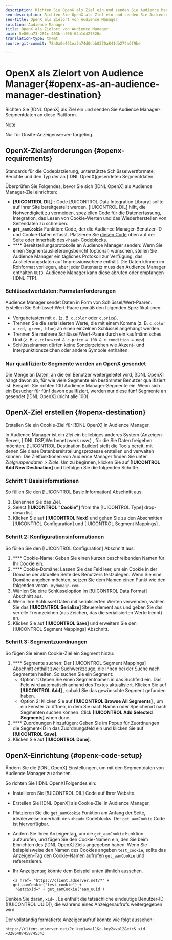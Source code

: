 ```yaml
---
description: Richten Sie OpenX als Ziel ein und senden Sie Audience Manager-Segmentdaten an diese Plattform.
seo-description: Richten Sie OpenX als Ziel ein und senden Sie Audience Manager-Segmentdaten an diese Plattform.
seo-title: OpenX als Zielort von Audience Manager
solution: Audience Manager
title: OpenX als Zielort von Audience Manager
uuid: 5e86ba73-281c-403b-af06-64a1d427526a
translation-type: tm+mt
source-git-commit: 78a0a0e461ea3a74d0dbb0370a841db274a6f9be

---
```



# OpenX als Zielort von Audience Manager{#openx-as-an-audience-manager-destination}

Richten Sie [!DNL OpenX] als Ziel ein und senden Sie Audience Manager-Segmentdaten an diese Plattform.

>[!NOTE]
>
>Nur für Onsite-Anzeigenserver-Targeting.

## OpenX-Zielanforderungen {#openx-requirements}

Standards für die Codeplatzierung, unterstützte Schlüsselwertformate, Berichte und den Typ der an [!DNL OpenX]gesendeten Segmentdaten.

<!-- aam-openx-requirements.xml -->

Überprüfen Sie Folgendes, bevor Sie sich [!DNL OpenX] als Audience Manager-Ziel einrichten:

* **[!UICONTROL DIL]** : Code [!UICONTROL Data Integration Library] sollte auf Ihrer Site bereitgestellt werden. [!UICONTROL DIL] hilft, die Notwendigkeit zu vermeiden, speziellen Code für die Datenerfassung, Integration, das Lesen von Cookie-Werten und das Wiederherstellen von Seitendaten zu schreiben.
* **`get_aamCookie`** Funktion: Code, der die Audience Manager-Benutzer-ID und Cookie-Daten erfasst. Platzieren Sie [diesen Code](../../features/destinations/get-aam-cookie-code.md) oben auf der Seite oder innerhalb des `<head>` Codeblocks.
* **** Bereitstellungsprotokolle an Audience Manager senden: Wenn Sie einen Segmentauslieferungsbericht (optional) wünschen, stellen Sie Audience Manager ein tägliches Protokoll zur Verfügung, das Auslieferungsdaten auf Impressionsebene enthält. Die Daten können im Rohformat vorliegen, aber jeder Datensatz muss den Audience Manager enthalten `UUID`. Audience Manager kann diese abrufen oder empfangen [!DNL FTP].

### Schlüsselwertdaten: Formatanforderungen

Audience Manager sendet Daten in Form von Schlüssel/Wert-Paaren. Erstellen Sie Schlüssel-Wert-Paare gemäß den folgenden Spezifikationen:

* Vorgabetasten mit `c.` (z. B. `c.color` oder `c.price`).
* Trennen Sie die serialisierten Werte, die mit einem Komma (z. B. `c.color = red, green, blue`) an einen einzelnen Schlüssel angehängt werden.
* Trennen Sie mehrere Schlüssel/Wert-Paare durch ein kaufmännisches Und (z. B. `c.color=red & c.price = 100 & c.condition = new`).
* Schlüsselnamen dürfen keine Sonderzeichen wie Akzent- und Interpunktionszeichen oder andere Symbole enthalten.

### Nur qualifizierte Segmente werden an OpenX gesendet

Die Menge an Daten, an die ein Benutzer weitergeleitet wird, [!DNL OpenX] hängt davon ab, für wie viele Segmente ein bestimmter Benutzer qualifiziert ist. Beispiel: Sie richten 100 Audience Manager-Segmente ein. Wenn sich ein Besucher für fünf davon qualifiziert, werden nur diese fünf Segmente an gesendet [!DNL OpenX] (nicht alle 100).

## OpenX-Ziel erstellen {#openx-destination}

Erstellen Sie ein Cookie-Ziel für [!DNL OpenX] in Audience Manager.

<!-- aam-openx-destination.xml -->

In Audience Manager ist ein *Ziel* ein beliebiges anderes System (Anzeigen-Server, [!DNL DSP]Werbenetzwerk usw.) , für die Sie Daten freigeben möchten. [!UICONTROL Destination Builder] stellt die Tools bereit, mit denen Sie diese Datenbereitstellungsprozesse erstellen und verwalten können. Die Zielfunktionen von Audience Manager finden Sie unter *Zielgruppendaten &gt; Ziele*. Um zu beginnen, klicken Sie auf **[!UICONTROL Add New Destination]** und befolgen Sie die folgenden Schritte.

### Schritt 1: Basisinformationen

So füllen Sie den [!UICONTROL Basic Information] Abschnitt aus:

1. Benennen Sie das Ziel.
1. Select **[!UICONTROL "Cookie"]** from the [!UICONTROL Type] drop-down list.
1. Klicken Sie auf **[!UICONTROL Next]** und gehen Sie zu den Abschnitten [!UICONTROL Configuration] und [!UICONTROL Segment Mappings] .

### Schritt 2: Konfigurationsinformationen

So füllen Sie den [!UICONTROL Configuration] Abschnitt aus:

1. **** Cookie-Name: Geben Sie einen kurzen beschreibenden Namen für Ihr Cookie ein.
1. **** Cookie-Domäne: Lassen Sie das Feld leer, um ein Cookie in der Domäne der aktuellen Seite des Benutzers festzulegen. Wenn Sie eine Domäne angeben möchten, setzen Sie dem Namen einen Punkt wie den folgenden voran `.mydomain.com`.
1. Wählen Sie eine Schlüsseloption im [!UICONTROL Data Format] Abschnitt aus.
1. Wenn Ihre Schlüssel Daten mit serialisierten Werten verwenden, wählen Sie das **[!UICONTROL Serialize]** Steuerelement aus und geben Sie das serielle Trennzeichen (das Zeichen, das die serialisierten Werte trennt) an.
1. Klicken Sie auf **[!UICONTROL Save]** und erweitern Sie den [!UICONTROL Segment Mappings] Abschnitt.

### Schritt 3: Segmentzuordnungen

So fügen Sie einem Cookie-Ziel ein Segment hinzu:

1. **** Segmente suchen: Der [!UICONTROL Segment Mappings] Abschnitt enthält zwei Suchwerkzeuge, die Ihnen bei der Suche nach Segmenten helfen. So suchen Sie ein Segment:
   * Option 1: Geben Sie einen Segmentnamen in das Suchfeld ein. Das Feld wird automatisch anhand des Textes aktualisiert. Klicken Sie auf **[!UICONTROL Add]** , sobald Sie das gewünschte Segment gefunden haben.
   * Option 2: Klicken Sie auf **[!UICONTROL Browse All Segments]** , um ein Fenster zu öffnen, in dem Sie nach Namen oder Speicherort nach Segmenten suchen können. Click **[!UICONTROL Add Selected Segments]** when done.
1. **** Zuordnungen hinzufügen: Geben Sie im Popup für Zuordnungen die Segment-ID in das Zuordnungsfeld ein und klicken Sie auf **[!UICONTROL Save]**.
1. Klicken Sie auf **[!UICONTROL Done]**.

## OpenX-Einrichtung {#openx-code-setup}

Ändern Sie die [!DNL OpenX] Einstellungen, um mit den Segmentdaten von Audience Manager zu arbeiten.

<!-- aam-openx-code.xml -->

So richten Sie [!DNL OpenX]Folgendes ein:

* Installieren Sie [!UICONTROL DIL] Code auf Ihrer Website.
* Erstellen Sie [!DNL OpenX] als Cookie-Ziel in Audience Manager.
* Platzieren Sie die `get_aamCookie` Funktion am Anfang der Seite, idealerweise innerhalb des `<head>` Codeblocks. Der `get_aamCookie` Code ist [hier](../../features/destinations/get-aam-cookie-code.md)verfügbar.
* Ändern Sie Ihren Anzeigentag, um die `get_aamCookie` Funktion aufzurufen, und fügen Sie den Cookie-Namen ein, den Sie beim Einrichten des [!DNL OpenX] Ziels angegeben haben. Wenn Sie beispielsweise den Namen des Cookies angeben `test_cookie`, sollte das Anzeigen-Tag den Cookie-Namen aufrufen `get_aamCookie` und referenzieren.
* Ihr Anzeigentag könnte dem Beispiel unten ähnlich aussehen.

   ```
   <a href= "https://client.adserver.net/?" + get_aamCookie('test_cookie') +
    "&etc&xid=" + get_aamCookie('aam_uuid')
   ```

Denken Sie daran, `xid=` . Es enthält die tatsächliche eindeutige Benutzer-ID ([!UICONTROL UUID]), die während eines Anzeigenaufrufs weitergegeben wird.

Der vollständig formatierte Anzeigenaufruf könnte wie folgt aussehen:

```
https://client.adserver.net/?c.key1=val1&c.key2=val2&etc& xid =3286487458745343
```
